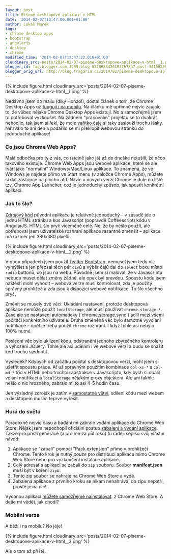 ```yaml
---
layout: post
title: Píšeme desktopové aplikace v HTML
date: '2014-02-07T12:47:00.001+01:00'
author: Lukáš Marek
tags:
- chrome desktop apps
- bootstrap
- angularjs
- desktop
- chrome
modified_time: '2014-02-07T12:47:22.016+01:00'
cloudinary_src: posts/2014-02-07-piseme-desktopove-aplikace-v-html__1.png
blogger_id: tag:blogger.com,1999:blog-5328688426183767847.post-34108286215423535
blogger_orig_url: http://blog.fragaria.cz/2014/02/piseme-desktopove-aplikace-v-html.html
---
```


{% include figure.html cloudinary_src='posts/2014-02-07-piseme-desktopove-aplikace-v-html__1.png' %}

Nedávno jsem do mailu (díky Honzo\!), dostal článek o tom, že Chrome
Desktop Apps už [fungují i na
mobilu](http://blog.chromium.org/2014/01/run-chrome-apps-on-mobile-using-apache.html).
Na článku mě upřímně nejvíc zaujalo to, že vůbec nějaké Chrome Desktop
Apps existují. No a samozřejmě jsem to potřeboval vyzkoušet.
Na žádném "pracovním" projektu se to dvakrát nehodilo, tak jsem si řekl,
že moje [vařítko čaje](http://tea-clock.com/) si taky zaslouží trochu
lásky. Netrvalo to ani den a podařilo se mi překlopit webovou stránku
do jednoduché aplikace\!

### Co jsou Chrome Web Apps?

Malá odbočka pro ty z vás, co (stejně jako já) až do dneška netušili, že
něco takového existuje.
Chrome Web Apps jsou webové aplikace, které se ale tváří jako "normální"
Windows/Mac/Linux aplikace. To znamená, že ve Windows je najdete přímo
ve Start menu (v záložce Chrome Apps), můžete si dát zástupce na plochu
atd.
Navíc u nových verzí Chrome je dole na liště tzv. Chrome App Launcher,
což je jednoduchý způsob, jak spustit konkrétní
aplikaci.

### Jak to šlo?

[Zdrojový kód](https://github.com/krtek/Tea-clock) původní aplikace je
relativně jednoduchý – v zásadě jde o jednu HTML stránku a kus
Javascript (popravdě Coffeescript) kódu v AngularJS.
HTML šlo pryč víceméně celé. Ne, že by nešlo použít, ale potřeboval jsem
uživatelské rozhraní aplikace razantně zmenšit – aplikace má rozměr jen
380x380
pixelů.

{% include figure.html cloudinary_src='posts/2014-02-07-piseme-desktopove-aplikace-v-html__2.png' %}

V obou případech jsem použil [Twitter
Bootstrap](http://getbootstrap.com/), nemusel jsem tedy nic vymýšlet a
jen přepsal těch pár `div`ů a výběr čajů dal do `select` boxu místo
`radio` buttonů, co jsou na webu.
Původně jsem si maloval, že v Javascriptu nebudu muset dělat změny
žádné, ale opak byl pravdou. Spoustu kódu jsem naštěstí mohl vyhodit
– webová verze musí kontrolovat, zda je použitý správný prohlížeč a
zda jsou k dispozici webové notifikace. To šlo všechno pryč.

Změnit se musely dvě věci: Ukládání nastavení, protože desktopová
aplikace nemůže použít `localStorage`, ale musí používat
`chrome.storage.*`. Zase ale se nastavení automaticky
(\`chrome.storage.sync\`) sdílí mezi všemi počítači konkrétního
uživatele.
Druhá změněná věc bylo samotné vyvolání notifikace – opět je třeba
použít `chrome` rozhraní. I když tohle asi nebylo 100% nutné.

Poslední věc bylo uklizení kódu, odstranění jednoho zbytečného
kontroleru a vyhození JQuery. Tohle ale asi udělám i ve webové verzi a
budu se snažit kód trochu sjednotit.

Výsledek? Kdybych od začátku počítal s desktopovou verzí, mohl jsem si
ušetřit spoustu práce. Ať už správným použitím kombinace `col-xs-*` a
`col-md-*` tříd v HTML nebo trochou abstrakce v Javascriptu, kdy bych si
obalil volání notifikací a `localStorage` nějakým proxy objektem.
Ale ani takhle nešlo o nic hrozného, zabralo mi to asi 4-5 hodin času.

Jen výsledný zdroják je zatím v [samostatné
větvi](https://github.com/krtek/Tea-clock/tree/desktop), sdílení kódu
mezi webem a desktopem musím teprve vyřešit.

### Hurá do světa

Paradoxně nejvíc času a bádání mi zabralo vydání aplikace do Chrome Web
Store. Nějak jsem nepochopil oficiální postup [zabalení a vydání
aplikace](https://developer.chrome.com/apps/publish_app.html).
Takže pro příští generace (a pro mě za půl roku) tu raději sepíšu svůj
vlastní návod:

1.  Aplikace se "zabalí" pomocí "Pack extension" přímo v prohlížeči
    Chrome. Tento krok je nutný *pouze* pro distribuci aplikace mimo
    Chrome Web Store nebo pro vyzkoušení instalace aplikace.
2.  Celý adresář s aplikací se zabalí do `zip` souboru. Soubor
    **manifest.json** musí být v kořeni `zip`u.
3.  Tento zip soubor se nahraje na Chrome Web Store a vydá.
4.  Zabalená aplikace z prvního kroku se nikam nenahrává, do zipu
    nepatří, prostě je na nic\!

Vydanou aplikaci [můžete samozřejmě
nainstalovat](https://chrome.google.com/webstore/detail/tea-clock-for-desktop/jhflnmgjaehakhchnneijfcnpkigcakn?authuser=1&hl=en).
z Chrome Web Store. A dejte mi vědět, jak chodí?

### Mobilní verze

A běží i na mobilu? No
jéje\!

{% include figure.html cloudinary_src='posts/2014-02-07-piseme-desktopove-aplikace-v-html__3.png' %}

Ale o tom až příště.
